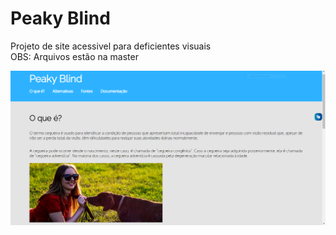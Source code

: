 # Peaky Blind
Projeto de site acessivel para deficientes visuais </br>
OBS: Arquivos estão na master </br>

<img src="./github/fotomenu.PNG" alt="Print da página">
